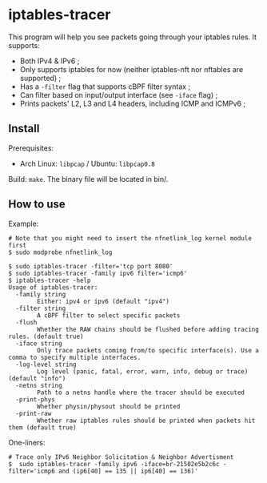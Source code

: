 # iptables-tracer

This program will help you see packets going through your iptables rules. It supports:

* Both IPv4 & IPv6 ;
* Only supports iptables for now (neither iptables-nft nor nftables are supported) ;
* Has a `-filter` flag that supports cBPF filter syntax ;
* Can filter based on input/output interface (see `-iface` flag) ;
* Prints packets' L2, L3 and L4 headers, including ICMP and ICMPv6 ;

## Install

Prerequisites:

* Arch Linux: `libpcap` / Ubuntu: `libpcap0.8`

Build: `make`. The binary file will be located in bin/.

## How to use

Example:

```console
# Note that you might need to insert the nfnetlink_log kernel module first
$ sudo modprobe nfnetlink_log 

$ sudo iptables-tracer -filter='tcp port 8080'
$ sudo iptables-tracer -family ipv6 filter='icmp6'
$ iptables-tracer -help
Usage of iptables-tracer:
  -family string
    	Either: ipv4 or ipv6 (default "ipv4")
  -filter string
    	A cBPF filter to select specific packets
  -flush
    	Whether the RAW chains should be flushed before adding tracing rules. (default true)
  -iface string
    	Only trace packets coming from/to specific interface(s). Use a comma to specify multiple interfaces.
  -log-level string
    	Log level (panic, fatal, error, warn, info, debug or trace) (default "info")
  -netns string
    	Path to a netns handle where the tracer should be executed
  -print-phys
    	Whether physin/physout should be printed
  -print-raw
    	Whether raw iptables rules should be printed when packets hit them (default true)
```

One-liners:

```console
# Trace only IPv6 Neighbor Solicitation & Neighbor Advertisment 
$  sudo iptables-tracer -family ipv6 -iface=br-21502e5b2c6c -filter='icmp6 and (ip6[40] == 135 || ip6[40] == 136)'
```
